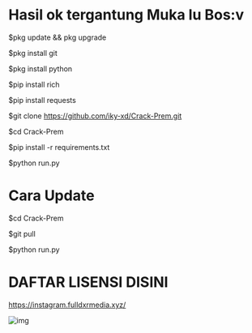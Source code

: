 # Hasil ok tergantung Muka lu Bos:v

$pkg update && pkg upgrade

$pkg install git

$pkg install python

$pip install rich

$pip install requests

$git clone https://github.com/iky-xd/Crack-Prem.git

$cd Crack-Prem

$pip install -r requirements.txt

$python run.py

# Cara Update

$cd Crack-Prem

$git pull

$python run.py

# DAFTAR LISENSI DISINI

https://instagram.fulldxrmedia.xyz/

![img](https://github.com/iky-xd/Crack-Prem/blob/main/IMG-20230115-WA0025.jpg)




